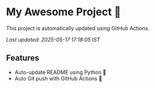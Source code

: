 # My Awesome Project 🚀

This project is automatically updated using GitHub Actions.

_Last updated: 2025-05-17 17:18:05 IST_

## Features
- Auto-update README using Python 🐍
- Auto Git push with GitHub Actions 🤖
